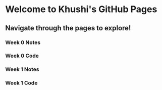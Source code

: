 # Welcome to Khushi's GitHub Pages

## Navigate through the pages to explore!

### Week 0 Notes 
### Week 0 Code 

### Week 1 Notes
### Week 1 Code
